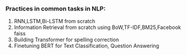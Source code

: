 ### Practices in common tasks in NLP:

1. RNN,LSTM,Bi-LSTM from scratch
2. Information Retrieval from scratch using BoW,TF-IDF,BM25,Facebook faiss
3. Building Transformer for spelling correction
4. Finetuning BERT for Text Classification, Question Answering
